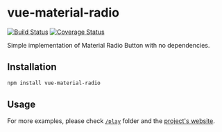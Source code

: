 # vue-material-radio

[![Build Status](https://travis-ci.org/wemake-services/vue-material-radio.svg?branch=master)](https://travis-ci.org/wemake-services/vue-material-radio) [![Coverage Status](https://coveralls.io/repos/github/wemake-services/vue-material-radio/badge.svg?branch=master)](https://coveralls.io/github/wemake-services/vue-material-radio?branch=master)

Simple implementation of Material Radio Button with no dependencies.

## Installation

```bash
npm install vue-material-radio
```

## Usage

For more examples, please check [`/play`](https://github.com/wemake-services/vue-material-radio/tree/master/play) folder and the [project's website](http://wemake.services/vue-material-radio).
